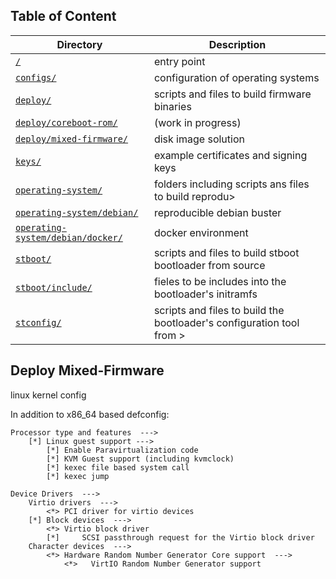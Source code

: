 ## Table of Content
Directory | Description
------------ | -------------
[`/`](../../README.md#scripts) | entry point
[`configs/`](../../configs/README.md#configs) | configuration of operating systems
[`deploy/`](../README.md#deploy) | scripts and files to build firmware binaries
[`deploy/coreboot-rom/`](../coreboot-rom/README.md#deploy-coreboot-rom) | (work in progress)
[`deploy/mixed-firmware/`](README.md#deploy-mixed-firmware) | disk image solution
[`keys/`](../../keys/README.md#keys) | example certificates and signing keys
[`operating-system/`](../../operating-system/README.md#operating-system) | folders including scripts ans files to build reprodu>
[`operating-system/debian/`](../../operating-system/debian/README.md#operating-system-debian) | reproducible debian buster
[`operating-system/debian/docker/`](../../operating-system/debian/docker/README.mdoperating-system-debian-docker) | docker environment
[`stboot/`](../../stboot/README.md#stboot) | scripts and files to build stboot bootloader from source
[`stboot/include/`](../../stboot/include/README.md#stboot-include) | fieles to be includes into the bootloader's initramfs
[`stconfig/`](../../stconfig/README.md#stconfig) | scripts and files to build the bootloader's configuration tool from >

## Deploy Mixed-Firmware




linux kernel config

In addition to x86_64 based defconfig:
```
Processor type and features  --->
    [*] Linux guest support --->
        [*] Enable Paravirtualization code
        [*] KVM Guest support (including kvmclock)
        [*] kexec file based system call
        [*] kexec jump     

Device Drivers  --->
    Virtio drivers  --->
        <*> PCI driver for virtio devices
    [*] Block devices  --->
        <*> Virtio block driver
        [*]     SCSI passthrough request for the Virtio block driver 
    Character devices  --->
        <*> Hardware Random Number Generator Core support  --->
            <*>   VirtIO Random Number Generator support
```

